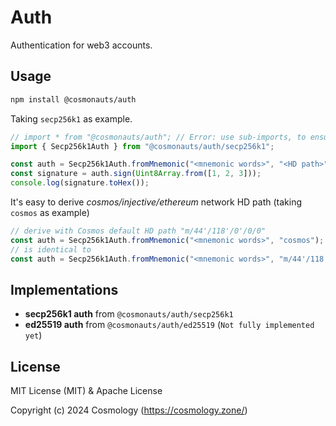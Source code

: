 # Auth

Authentication for web3 accounts.

## Usage

```sh
npm install @cosmonauts/auth
```

Taking `secp256k1` as example.

```ts
// import * from "@cosmonauts/auth"; // Error: use sub-imports, to ensure small app size
import { Secp256k1Auth } from "@cosmonauts/auth/secp256k1";

const auth = Secp256k1Auth.fromMnemonic("<mnemonic words>", "<HD path>");
const signature = auth.sign(Uint8Array.from([1, 2, 3]));
console.log(signature.toHex());
```

It's easy to derive *cosmos/injective/ethereum* network HD path (taking `cosmos` as example)

```ts
// derive with Cosmos default HD path "m/44'/118'/0'/0/0"
const auth = Secp256k1Auth.fromMnemonic("<mnemonic words>", "cosmos");
// is identical to 
const auth = Secp256k1Auth.fromMnemonic("<mnemonic words>", "m/44'/118'/0'/0/0");
```

## Implementations

- **secp256k1 auth** from `@cosmonauts/auth/secp256k1`
- **ed25519 auth** from `@cosmonauts/auth/ed25519` (`Not fully implemented yet`)

## License

MIT License (MIT) & Apache License

Copyright (c) 2024 Cosmology (https://cosmology.zone/)